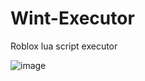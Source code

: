# Wint-Executor
Roblox lua script executor


![image](https://github.com/user-attachments/assets/741a837b-15f8-4e93-ad4a-a0b13c0539cc)
